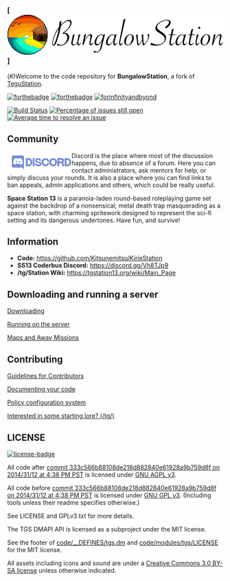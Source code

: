 ### [![BungalowStation](.github/assets/tegustation.png)]
(#)Welcome to the code repository for **BungalowStation**, a fork of [TeguStation](https://github.com/vlggms/tegustation).

[![forthebadge](https://forthebadge.com/images/badges/built-with-resentment.svg)](#) [![forthebadge](https://forthebadge.com/images/badges/contains-tasty-spaghetti-code.svg)](#) [![forinfinityandbyond](https://user-images.githubusercontent.com/5211576/29499758-4efff304-85e6-11e7-8267-62919c3688a9.gif)](https://www.reddit.com/r/SS13/comments/5oplxp/what_is_the_main_problem_with_byond_as_an_engine/dclbu1a)

[![Build Status](https://github.com/Kitsunemitsu/KirieStation/workflows/CI%20Suite/badge.svg)](https://github.com/Kitsunemitsu/KirieStation/actions?query=workflow%3A%22CI+Suite%22)
[![Percentage of issues still open](https://isitmaintained.com/badge/open/Kitsunemitsu/KirieStation.svg)](https://isitmaintained.com/project/Kitsunemitsu/KirieStation "Percentage of issues still open")
[![Average time to resolve an issue](https://isitmaintained.com/badge/resolution/Kitsunemitsu/KirieStation.svg)](https://isitmaintained.com/project/Kitsunemitsu/KirieStation "Average time to resolve an issue")

## Community
[<img src=".github/assets/discord.png" alt="Discord" width="150" align="left">](https://discord.gg/mt9azWXJUq)
Discord is the place where most of the discussion happens, due to absence of a forum. Here you can contact administrators, ask mentors for help, or simply discuss your rounds. It is also a place where you can find links to ban appeals, admin applications and others, which could be really useful.

**Space Station 13** is a paranoia-laden round-based roleplaying game set against the backdrop of a nonsensical, metal death trap masquerading as a space station, with charming spritework designed to represent the sci-fi setting and its dangerous undertones. Have fun, and survive!

## Information
* **Code:** https://github.com/Kitsunemitsu/KirieStation
* **SS13 Coderbus Discord:** https://discord.gg/Vh8TJp9
* **/tg/Station Wiki:** https://tgstation13.org/wiki/Main_Page

## Downloading and running a server
[Downloading](.github/DOWNLOADING.md)

[Running on the server](.github/RUNNING_A_SERVER.md)

[Maps and Away Missions](.github/MAPS_AND_AWAY_MISSIONS.md)

## Contributing
[Guidelines for Contributors](.github/CONTRIBUTING.md)

[Documenting your code](.github/AUTODOC_GUIDE.md)

[Policy configuration system](.github/POLICYCONFIG.md)

[Interested in some starting lore? (/tg/)](https://github.com/tgstation/common_core)

## LICENSE
[![license-badge](https://www.gnu.org/graphics/agplv3-155x51.png)](https://www.gnu.org/licenses/agpl-3.0.html)

All code after [commit 333c566b88108de218d882840e61928a9b759d8f on 2014/31/12 at 4:38 PM PST](https://github.com/tgstation/tgstation/commit/333c566b88108de218d882840e61928a9b759d8f) is licensed under [GNU AGPL v3](https://www.gnu.org/licenses/agpl-3.0.html).

All code before [commit 333c566b88108de218d882840e61928a9b759d8f on 2014/31/12 at 4:38 PM PST](https://github.com/tgstation/tgstation/commit/333c566b88108de218d882840e61928a9b759d8f) is licensed under [GNU GPL v3](https://www.gnu.org/licenses/gpl-3.0.html).
(Including tools unless their readme specifies otherwise.)

See LICENSE and GPLv3.txt for more details.

The TGS DMAPI API is licensed as a subproject under the MIT license.

See the footer of [code/__DEFINES/tgs.dm](./code/__DEFINES/tgs.dm) and [code/modules/tgs/LICENSE](./code/modules/tgs/LICENSE) for the MIT license.

All assets including icons and sound are under a [Creative Commons 3.0 BY-SA license](https://creativecommons.org/licenses/by-sa/3.0/) unless otherwise indicated.

